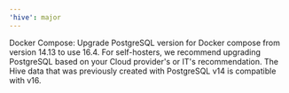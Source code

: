 ```yaml
---
'hive': major
---
```


Docker Compose: Upgrade PostgreSQL version for Docker compose from version 14.13 to use 16.4. For
self-hosters, we recommend upgrading PostgreSQL based on your Cloud provider's or IT's
recommendation. The Hive data that was previously created with PostgreSQL v14 is compatible with
v16.

